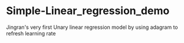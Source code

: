 # Simple-Linear_regression_demo
Jingran's very first Unary linear regression model by using adagram to refresh learning rate
